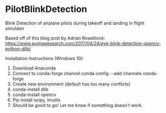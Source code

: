 # PilotBlinkDetection
Blink Detection of airplane pilots during takeoff and landing in flight simulator  
  
Based off of this blog post by Adrian Roseblock:  
https://www.pyimagesearch.com/2017/04/24/eye-blink-detection-opencv-python-dlib/  

Installation Instructions (Windows 10):
1. Download Anaconda
2. Connect to conda-forge channel
    conda config --add channels conda-forge 
3. Create new environment (default has too many conflicts)
4. conda-install dlib
5. conda-install opencv
6. Pip install scipy, imutils
7. Should be good to go! Let me know if something doesn't work.
